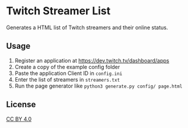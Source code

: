 # Twitch Streamer List

Generates a HTML list of Twitch streamers and their online status.

## Usage

1. Register an application at https://dev.twitch.tv/dashboard/apps
2. Create a copy of the example config folder
3. Paste the application Client ID in `config.ini`
4. Enter the list of streamers in `streamers.txt`
5. Run the page generator like `python3 generate.py config/ page.html`

## License

[CC BY 4.0](https://creativecommons.org/licenses/by/4.0/)

